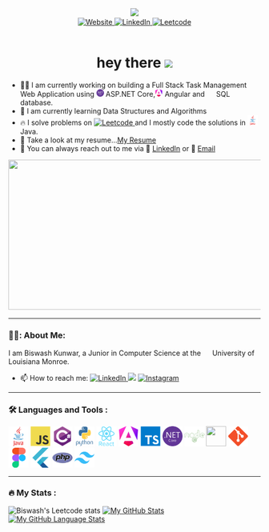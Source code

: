 <div id="header" align="center">
  <img src="https://media.giphy.com/media/M9gbBd9nbDrOTu1Mqx/giphy.gif" width="100"/>
</div>
<div id="badges" align="center">
  <a href="https://biswashnursinghkunwar.com">
    <img src ="https://img.shields.io/badge/Website-blue?style=for-the-badge&logo=website&logoColor=red" alt="Website"/>
  </a>
  <a href="https://www.linkedin.com/in/biswash-kunwar">
    <img src="https://img.shields.io/badge/LinkedIn-blue?style=for-the-badge&logo=linkedin&logoColor=white" alt="LinkedIn"/>
  </a>
  <a href="https://leetcode.com/u/BiswashNK/">
    <img src="https://img.shields.io/badge/Leetcode-yellow?style=for-the-badge&logo=leetcode&logoColor=white" alt="Leetcode"/>
  </a>
  
</div>
<div align="center">
  <img src="https://komarev.com/ghpvc/?username=BiswashNK&style=flat-square&color=blue" alt=""/>
</div>

<h1 align="center">
  hey there
  <img src="https://media.giphy.com/media/hvRJCLFzcasrR4ia7z/giphy.gif" width="30px"/>
</h1>
<div align="left">
  <ul>
    <li>
     👨‍💻 I am currently working on building a Full Stack Task Management Web Application using <img src="https://github.com/devicons/devicon/blob/master/icons/dotnetcore/dotnetcore-original.svg" height= "15" width="15"/> ASP.NET Core,<img src="https://github.com/devicons/devicon/blob/master/icons/angular/angular-original.svg" height="15" width="15"/> Angular and <img src="https://e7.pngegg.com/pngimages/170/924/png-clipart-microsoft-sql-server-microsoft-azure-sql-database-microsoft-text-logo.png" height="15" width="15"/> SQL database.
    </li>
    <li>
      🌱 I am currently learning Data Structures and Algorithms 
    </li>
    <li>
      🔥 I solve problems on <a href="https://leetcode.com/u/BiswashNK/">
    <img src="https://img.shields.io/badge/Leetcode-yellow?style=for-the-badge&logo=leetcode&logoColor=white" alt="Leetcode" height="20px"/> 
    </a>
      and I mostly code the solutions in  <img src = "https://github.com/devicons/devicon/blob/master/icons/java/java-original-wordmark.svg" height = "20" width = "20"/> Java.
    </li>
    <li>
      👀 Take a look at my resume...<a href = "https://drive.google.com/file/d/1JvIv1UNn45sKN64_Qt25pSlWrfNGO8nO/view?usp=drive_link">My Resume</a>
    </li>
    <li>
     🔗 You can always reach out to me via 💬 <a href="https://www.linkedin.com/in/biswash-kunwar">LinkedIn</a> or 📧 <a href="mailto:biswashnursinghkunwar3568@gmail.com">Email</a> 
    </li>
  </ul>
</div>

<div align="center">
  <img src="https://media.giphy.com/media/dWesBcTLavkZuG35MI/giphy.gif" width="600" height="300"/>
</div>

---
### 👨‍💻: About Me:
I am Biswash Kunwar, a Junior in Computer Science at the  <img src="https://educationusa.state.gov/sites/default/files/field_hei_logo/ulm_logo.png" width="15" height="15"/> University of Louisiana Monroe.
- 📫 How to reach me: <a href = "https://www.linkedin.com/in/biswash-kunwar"><img src="https://img.shields.io/badge/LinkedIn-blue?style=for-the-badge&logo=linkedin&logoColor=white" alt="LinkedIn"/> </a> <a href="mailto:biswashnursinghkunwar3568@gmail.com"><img src="https://img.shields.io/badge/gmail-blue?logo=gmail&logoColor=red&style=for-the-badge"></a> <a href="https://www.instagram.com/biswashnursinghkunwar/"><img src = "https://img.shields.io/badge/Instagram-orange?style=for-the-badge&logo=instagram&logoColor=black" alt="Instagram"/></a>
  


---

### 🛠️ Languages and Tools :
<div>
  <img src = "https://github.com/devicons/devicon/blob/master/icons/java/java-original-wordmark.svg" height = "40" width = "40"/>
  <img src = "https://github.com/devicons/devicon/blob/master/icons/javascript/javascript-original.svg" height = "40" width = "40"/>
  <img src = "https://github.com/devicons/devicon/blob/master/icons/csharp/csharp-original.svg" height = "40" width = "40"/>
  <img src = "https://github.com/devicons/devicon/blob/master/icons/python/python-original-wordmark.svg" height = "40" width = "40"/>
  <img src = "https://github.com/devicons/devicon/blob/master/icons/react/react-original-wordmark.svg" height = "40" width = "40"/>
  <img src = "https://github.com/devicons/devicon/blob/master/icons/angular/angular-original.svg" height = "40" width = "40"/>
  <img src= "https://github.com/devicons/devicon/blob/master/icons/typescript/typescript-original.svg" height = "40" width= "40"/>
  <img src="https://github.com/devicons/devicon/blob/master/icons/dotnetcore/dotnetcore-original.svg" height= "40" width="40"/>
  <img src = "https://github.com/devicons/devicon/blob/master/icons/nodejs/nodejs-line-wordmark.svg" height = "40" width = "40"/>
  <img src = "https://e7.pngegg.com/pngimages/170/924/png-clipart-microsoft-sql-server-microsoft-azure-sql-database-microsoft-text-logo.png" height = "40" width="40" />
  <img src = "https://github.com/devicons/devicon/blob/master/icons/git/git-original.svg" height = "40" width = "40"/>
  <img src = "https://github.com/devicons/devicon/blob/master/icons/figma/figma-original.svg" height = "40" width = "40"/>
    <img src = "https://github.com/devicons/devicon/blob/master/icons/flutter/flutter-original.svg" height = "40" width = "40"/>
        <img src = "https://github.com/devicons/devicon/blob/master/icons/php/php-original.svg" height = "40" width = "40"/>
                <img src = "https://github.com/devicons/devicon/blob/master/icons/tailwindcss/tailwindcss-original.svg" height = "40" width = "40"/>

</div>

---

### 🔥 My Stats :
![Biswash's Leetcode stats](https://leetcard.jacoblin.cool/BiswashNK?ext=heatmap)
[![My GitHub Stats](https://github-readme-stats.vercel.app/api/?username=biswashNK&count_private=true&theme=tokyonight&showicons=true)]()
[![My GitHub Language Stats](https://github-readme-stats.vercel.app/api/top-langs/?username=biswashNK&langs_count=5&theme=tokyonight)]()

<!-- [![Biswash's Leetcode Stats](https://leetcard.jacoblin.cool/BiswashNK)](https://leetcode.com/BiswashNK) 
[![Biswash's LeetCode stats](https://leetcode-stats-six.vercel.app/?username=BiswashNK&theme=dark)](https://leetcode.com/u/BiswashNK/)-->

<!--
**BiswashNK/BiswashNK** is a ✨ _special_ ✨ repository because its `README.md` (this file) appears on your GitHub profile.

Here are some ideas to get you started:

- 🔭 I’m currently working on ...
- 🌱 I’m currently learning ...
- 👯 I’m looking to collaborate on ...
- 🤔 I’m looking for help with ...
- 💬 Ask me about ...
- 📫 How to reach me: ...
- 😄 Pronouns: ...
- ⚡ Fun fact: ...
-->
